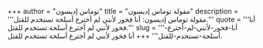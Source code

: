 +++
author = "توماس إديسون"
title = "مقولة توماس إديسون"
description = '''مقولة توماس إديسون: أنا فخور لأنني لم أخترع أسلحة تستخدم للقتل.'''
quote = '''أنا فخور لأنني لم أخترع أسلحة تستخدم للقتل.'''
slug = '''أنا-فخور-لأنني-لم-أخترع-أسلحة-تستخدم-للقتل'''
+++
أنا فخور لأنني لم أخترع أسلحة تستخدم للقتل.
